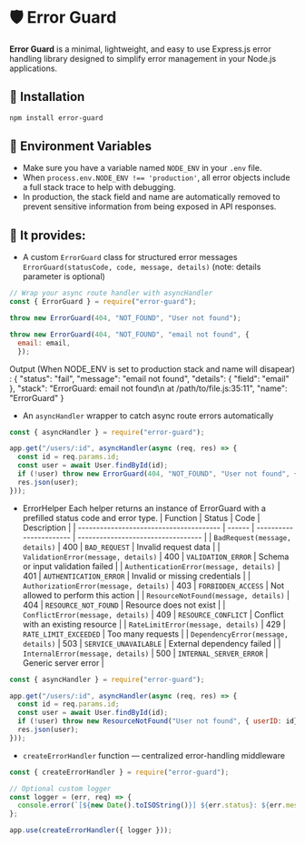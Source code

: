 # 🛡️ Error Guard

**Error Guard** is a minimal, lightweight, and easy to use Express.js error handling library designed to simplify error management in your Node.js applications.

## 🚀 Installation

```bash
npm install error-guard
```

## 💬 Environment Variables
- Make sure you have a variable named `NODE_ENV` in your `.env` file.
- When `process.env.NODE_ENV !== 'production'`, all error objects include a full stack trace to help with debugging.
- In production, the stack field and name are automatically removed to prevent sensitive information from being exposed in API responses.

## 🧩 It provides:

- A custom `ErrorGuard` class for structured error messages
`ErrorGuard(statusCode, code, message, details)` (note: details parameter is optional)
```javascript
// Wrap your async route handler with asyncHandler
const { ErrorGuard } = require("error-guard");

throw new ErrorGuard(404, "NOT_FOUND", "User not found");

throw new ErrorGuard(404, "NOT_FOUND", "email not found", {
  email: email,
  });
```
Output (When NODE_ENV is set to production stack and name will disapear) :
{
  "status": "fail",
  "message": "email not found",
  "details": {
    "field": "email"
  },
  "stack": "ErrorGuard: email not found\n    at /path/to/file.js:35:11",
  "name": "ErrorGuard"
}


- An `asyncHandler` wrapper to catch async route errors automatically
```javascript
const { asyncHandler } = require("error-guard");

app.get("/users/:id", asyncHandler(async (req, res) => {
  const id = req.params.id;
  const user = await User.findById(id);
  if (!user) throw new ErrorGuard(404, "NOT_FOUND", "User not found", { userID: id});
  res.json(user);
}));
```
- ErrorHelper Each helper returns an instance of ErrorGuard with a prefilled status code and error type.
| Function                                | Status | Code                    | Description                        |
| --------------------------------------- | ------ | ----------------------- | ---------------------------------- |
| `BadRequest(message, details)`          | 400    | `BAD_REQUEST`           | Invalid request data               |
| `ValidationError(message, details)`     | 400    | `VALIDATION_ERROR`      | Schema or input validation failed  |
| `AuthenticationError(message, details)` | 401    | `AUTHENTICATION_ERROR`  | Invalid or missing credentials     |
| `AuthorizationError(message, details)`  | 403    | `FORBIDDEN_ACCESS`      | Not allowed to perform this action |
| `ResourceNotFound(message, details)`    | 404    | `RESOURCE_NOT_FOUND`    | Resource does not exist            |
| `ConflictError(message, details)`       | 409    | `RESOURCE_CONFLICT`     | Conflict with an existing resource |
| `RateLimitError(message, details)`      | 429    | `RATE_LIMIT_EXCEEDED`   | Too many requests                  |
| `DependencyError(message, details)`     | 503    | `SERVICE_UNAVAILABLE`   | External dependency failed         |
| `InternalError(message, details)`       | 500    | `INTERNAL_SERVER_ERROR` | Generic server error               |

```javascript
const { asyncHandler } = require("error-guard");

app.get("/users/:id", asyncHandler(async (req, res) => {
  const id = req.params.id;
  const user = await User.findById(id);
  if (!user) throw new ResourceNotFound("User not found", { userID: id});
  res.json(user);
}));
```

- `createErrorHandler` function — centralized error-handling middleware
```javascript
const { createErrorHandler } = require("error-guard");

// Optional custom logger
const logger = (err, req) => {
  console.error(`[${new Date().toISOString()}] ${err.status}: ${err.message} - ${req.method} ${req.url}`);
};

app.use(createErrorHandler({ logger }));
```
